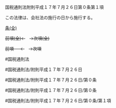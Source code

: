国税通則法附則平成１７年７月２６日第０条第１項

この法律は、会社法の施行の日から施行する。

[条(全)](国税通則法＿＿＿＿附則平成１７年７月２６日第０条_.md)

~~前項(全)←~~　~~→次項(全)~~

~~前項 　 ←~~　~~→次項~~



#国税通則法

#国税通則法/附則平成１７年７月２６日

#国税通則法/附則平成１７年７月２６日/第０条

#国税通則法/附則平成１７年７月２６日/第０条

#国税通則法/附則平成１７年７月２６日/第０条/第１項

